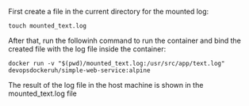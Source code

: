 First create a file in the current directory for the mounted log:
```shell
touch mounted_text.log
```
After that, run the followinh command to run the container and bind the created file with the log file inside the container:
```shell
docker run -v "$(pwd)/mounted_text.log:/usr/src/app/text.log" devopsdockeruh/simple-web-service:alpine
```
The result of the log file in the host machine is shown in the mounted_text.log file